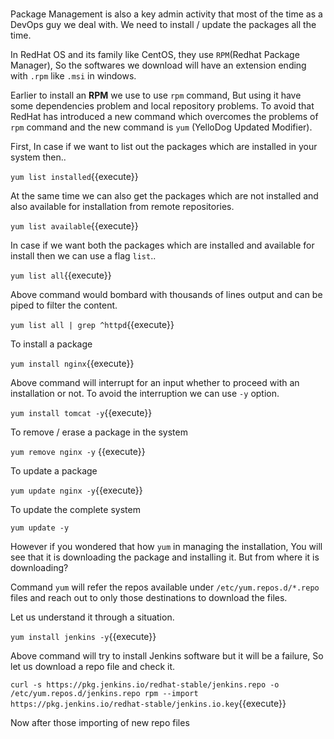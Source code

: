 # 
# 

Package Management is also a key admin activity that most of the time as a DevOps guy we deal with. We need to install / update the packages all the time.

In RedHat OS and its family like CentOS, they use `RPM`(Redhat Package Manager), So the softwares we download will have an extension ending with `.rpm` like `.msi` in windows. 

Earlier to install an **RPM** we use to use `rpm` command, But using it have some dependencies problem and local repository problems. To avoid that RedHat has introduced a new command which overcomes the problems of `rpm` command and the new command is `yum` (YelloDog Updated Modifier). 

First, In case if we want to list out the packages which are installed in your system then..

`yum list installed`{{execute}}

At the same time we can also get the packages which are not installed and also available for installation from remote repositories.

`yum list available`{{execute}}

In case if we want both the packages which are installed and available for install then we can use a flag `list`..

`yum list all`{{execute}}

Above command would bombard with thousands of lines output and can be piped to filter the content.

`yum list all | grep ^httpd`{{execute}}

To install a package 

`yum install nginx`{{execute}}

Above command will interrupt for an input whether to proceed with an installation or not. To avoid the interruption we can use `-y` option.

`yum install tomcat -y`{{execute}}

To remove / erase a package in the system 

`yum remove nginx -y` {{execute}}

To update a package 

`yum update nginx -y`{{execute}}

To update the complete system 

`yum update -y` 

However if you wondered that how `yum` in managing the installation, You will see that it is downloading the package and installing it. But from where it is downloading?

Command `yum` will refer the repos available under `/etc/yum.repos.d/*.repo` files and reach out to only those destinations to download the files.

Let us understand it through a situation.

`yum install jenkins -y`{{execute}}

Above command will try to install Jenkins software but it will be a failure, So let us download a repo file and check it.

`
curl -s https://pkg.jenkins.io/redhat-stable/jenkins.repo -o /etc/yum.repos.d/jenkins.repo
rpm --import https://pkg.jenkins.io/redhat-stable/jenkins.io.key
`{{execute}}

Now after those importing of new repo files 
